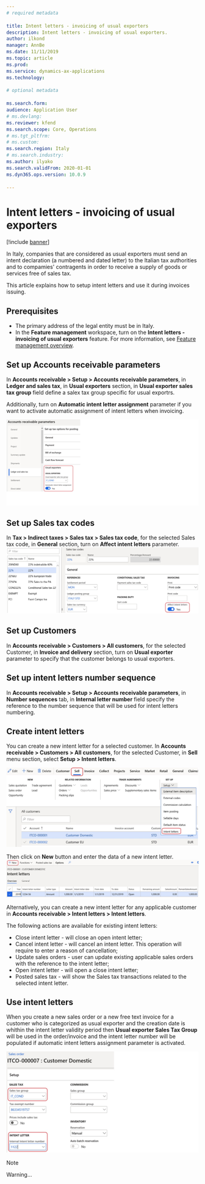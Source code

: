 ```yaml
---
# required metadata

title: Intent letters - invoicing of usual exporters
description: Intent letters - invoicing of usual exporters.
author: ilkond
manager: AnnBe
ms.date: 11/11/2019
ms.topic: article
ms.prod: 
ms.service: dynamics-ax-applications
ms.technology: 

# optional metadata

ms.search.form: 
audience: Application User
# ms.devlang: 
ms.reviewer: kfend
ms.search.scope: Core, Operations
# ms.tgt_pltfrm: 
# ms.custom: 
ms.search.region: Italy
# ms.search.industry: 
ms.author: ilyako
ms.search.validFrom: 2020-01-01
ms.dyn365.ops.version: 10.0.9

---
```


# Intent letters - invoicing of usual exporters

[!include [banner](../includes/banner.md)]

In Italy, companies that are considered as usual exporters must send an intent declaration (a numbered and dated letter) to the Italian tax authorities and to compamies' contragents in order to receive a supply of goods or services free of sales tax. 

This article explains how to setup intent letters and use it during invoices issuing.
 

## Prerequisites

- The primary address of the legal entity must be in Italy.
- In the **Feature management** workspace, turn on the **Intent letters - invoicing of usual exporters** feature. For more information, see [Feature management overview](../../fin-and-ops/get-started/feature-management/feature-management-overview.md).

## Set up Accounts receivable parameters
In **Accounts receivable > Setup > Accounts receivable parameters**, in **Ledger and sales tax**, in **Usual exporters** section, in **Usual exporter sales tax group** field define a salex tax group specific for usual exportrs.

Additionally, turn on **Automatic intent letter assignment** parameter if you want to activate automatic assignment of intent letters when invoicing.

![Set up AR parameters](media/emea-ita-exil-intent-AR-parm.jpg)
## Set up Sales tax codes
In **Tax > Indirect taxes > Sales tax > Sales tax code**, for the selected Sales tax code, in **General** section, turn on **Affect intent letters** parameter.
![Set up Sales tax code](media/emea-ita-exil-intent-tax-setup.jpg)

## Set up Customers
In **Accounts receivable > Customers > All customers**, for the selected Customer, in **Invoice and delivery** section, turn on **Usual exporter** parameter to specify that the customer belongs to usual exporters.

## Set up intent letters number sequence
In **Accounts receivable > Setup > Accounts receivable parameters**, in **Number sequences** tab, in **Internal letter number** field specify the reference to the number sequence that will be used for intent letters numbering.

## Create intent letters
You can create a new intent letter for a selected customer. In **Accounts receivable > Customers > All customers**, for the selected Customer, in **Sell** menu section, select **Setup > Intent letters**.

![Intent letter](media/emea-ita-exil-intent-new-cust.jpg)

Then click on **New** button and enter the data of a new intent letter.
![New intent letter](media/emea-ita-exil-intent-new-cust2.jpg)

Alternatively, you can create a new intent letter for any applicable customer in **Accounts receivable > Intent letters > Intent letters**.

The following actions are available for existing intent letters:
-	Close intent letter - will close an open intent letter;
-	Cancel intent letter - will cancel an intent letter. This operation will require to enter a reason of cancellation;
-	Update sales orders - user can update existing applicable sales orders with the reference to the intent letter;
-	Open intent letter  - will open a close intent letter;
-	Posted sales tax - will show the Sales tax transactions related to the selected intent letter.

## Use intent letters
When you create a new sales order or a new free text invoice for a customer who is categorized as usual exporter and the creation date is whithin the intent letter validity period then **Usual exporter Sales Tax Group** will be used in the order/invoice and the intent letter number will be populated if automatic intent letters assignment parameter is activated.

![New order](media/emea-ita-exil-intent-new-order.jpg)


> [!NOTE]
> Warning...

